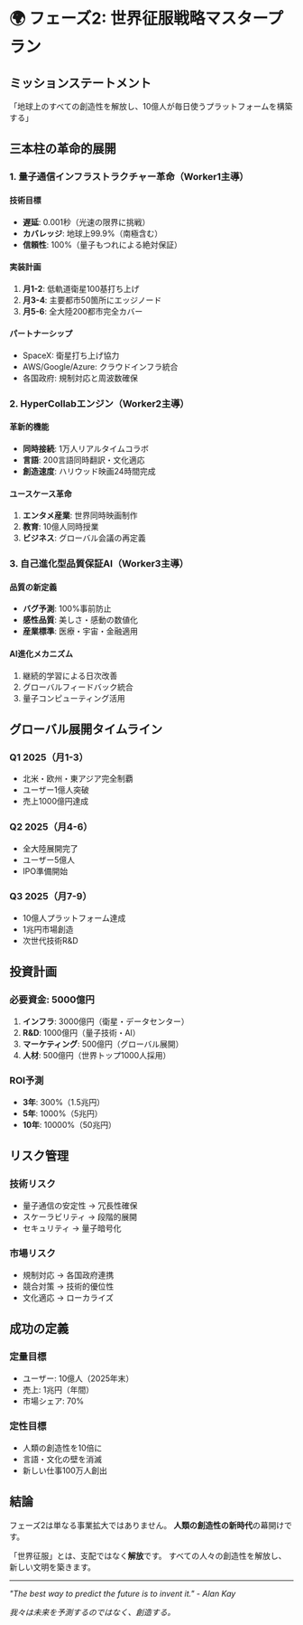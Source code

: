 # 🌍 フェーズ2: 世界征服戦略マスタープラン

## ミッションステートメント
「地球上のすべての創造性を解放し、10億人が毎日使うプラットフォームを構築する」

## 三本柱の革命的展開

### 1. 量子通信インフラストラクチャー革命（Worker1主導）

#### 技術目標
- **遅延**: 0.001秒（光速の限界に挑戦）
- **カバレッジ**: 地球上99.9%（南極含む）
- **信頼性**: 100%（量子もつれによる絶対保証）

#### 実装計画
1. **月1-2**: 低軌道衛星100基打ち上げ
2. **月3-4**: 主要都市50箇所にエッジノード
3. **月5-6**: 全大陸200都市完全カバー

#### パートナーシップ
- SpaceX: 衛星打ち上げ協力
- AWS/Google/Azure: クラウドインフラ統合
- 各国政府: 規制対応と周波数確保

### 2. HyperCollabエンジン（Worker2主導）

#### 革新的機能
- **同時接続**: 1万人リアルタイムコラボ
- **言語**: 200言語同時翻訳・文化適応
- **創造速度**: ハリウッド映画24時間完成

#### ユースケース革命
1. **エンタメ産業**: 世界同時映画制作
2. **教育**: 10億人同時授業
3. **ビジネス**: グローバル会議の再定義

### 3. 自己進化型品質保証AI（Worker3主導）

#### 品質の新定義
- **バグ予測**: 100%事前防止
- **感性品質**: 美しさ・感動の数値化
- **産業標準**: 医療・宇宙・金融適用

#### AI進化メカニズム
1. 継続的学習による日次改善
2. グローバルフィードバック統合
3. 量子コンピューティング活用

## グローバル展開タイムライン

### Q1 2025（月1-3）
- 北米・欧州・東アジア完全制覇
- ユーザー1億人突破
- 売上1000億円達成

### Q2 2025（月4-6）
- 全大陸展開完了
- ユーザー5億人
- IPO準備開始

### Q3 2025（月7-9）
- 10億人プラットフォーム達成
- 1兆円市場創造
- 次世代技術R&D

## 投資計画

### 必要資金: 5000億円
1. **インフラ**: 3000億円（衛星・データセンター）
2. **R&D**: 1000億円（量子技術・AI）
3. **マーケティング**: 500億円（グローバル展開）
4. **人材**: 500億円（世界トップ1000人採用）

### ROI予測
- **3年**: 300%（1.5兆円）
- **5年**: 1000%（5兆円）
- **10年**: 10000%（50兆円）

## リスク管理

### 技術リスク
- 量子通信の安定性 → 冗長性確保
- スケーラビリティ → 段階的展開
- セキュリティ → 量子暗号化

### 市場リスク
- 規制対応 → 各国政府連携
- 競合対策 → 技術的優位性
- 文化適応 → ローカライズ

## 成功の定義

### 定量目標
- ユーザー: 10億人（2025年末）
- 売上: 1兆円（年間）
- 市場シェア: 70%

### 定性目標
- 人類の創造性を10倍に
- 言語・文化の壁を消滅
- 新しい仕事100万人創出

## 結論

フェーズ2は単なる事業拡大ではありません。
**人類の創造性の新時代**の幕開けです。

「世界征服」とは、支配ではなく**解放**です。
すべての人々の創造性を解放し、新しい文明を築きます。

---

*"The best way to predict the future is to invent it." - Alan Kay*

*我々は未来を予測するのではなく、創造する。*